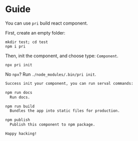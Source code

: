 # Guide

You can use `pri` build react component.

First, create an empty folder:

```shell
mkdir test; cd test
npm i pri
```

Then, init the component, and choose type: `Component`.

```shell
npx pri init
```

No `npx`? Run `./node_modules/.bin/pri init`.

```bash
Success init your component, you can run serval commands:

npm run docs
  Run docs.

npm run build
  Bundles the app into static files for production.

npm publish
  Publish this component to npm package.

Happy hacking!
```
